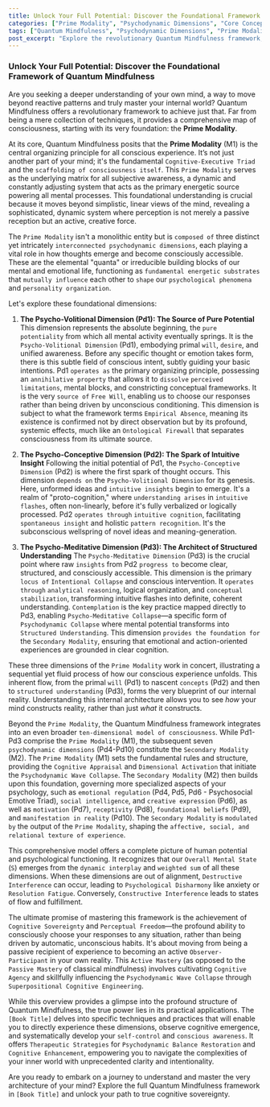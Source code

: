 ```yaml
---
title: Unlock Your Full Potential: Discover the Foundational Framework of Quantum Mindfulness
categories: ["Prime Modality", "Psychodynamic Dimensions", "Core Concepts"]
tags: ["Quantum Mindfulness", "Psychodynamic Dimensions", "Prime Modality", "Consciousness Architecture", "Cognitive Sovereignty", "Perceptual Freedom", "Self-Mastery"]
post_excerpt: "Explore the revolutionary Quantum Mindfulness framework, offering a profound roadmap to master your internal world. This post delves into the Prime Modality, the foundational cognitive architecture comprising the Psycho-Volitional, Psycho-Conceptive, and Psycho-Meditative Dimensions. Discover how understanding these core principles can lead to true cognitive sovereignty and unlock your full potential."
---
```


### Unlock Your Full Potential: Discover the Foundational Framework of Quantum Mindfulness

Are you seeking a deeper understanding of your own mind, a way to move beyond reactive patterns and truly master your internal world? Quantum Mindfulness offers a revolutionary framework to achieve just that. Far from being a mere collection of techniques, it provides a comprehensive map of consciousness, starting with its very foundation: the **Prime Modality**.

At its core, Quantum Mindfulness posits that the **Prime Modality** (M1) is the central organizing principle for all conscious experience. It’s not just another part of your mind; it's the fundamental `Cognitive-Executive Triad` and the `scaffolding of consciousness itself`. This `Prime Modality` serves as the underlying matrix for all subjective awareness, a dynamic and constantly adjusting system that acts as the primary energetic source powering all mental processes. This foundational understanding is crucial because it moves beyond simplistic, linear views of the mind, revealing a sophisticated, dynamic system where perception is not merely a passive reception but an active, creative force.

The `Prime Modality` isn't a monolithic entity but is `composed of` three distinct yet intricately `interconnected psychodynamic dimensions`, each playing a vital role in how thoughts emerge and become consciously accessible. These are the elemental "quanta" or irreducible building blocks of our mental and emotional life, functioning as `fundamental energetic substrates` that `mutually influence` each other to `shape` our `psychological phenomena` and `personality organization`.

Let's explore these foundational dimensions:

1.  **The Psycho-Volitional Dimension (Pd1): The Source of Pure Potential**
    This dimension represents the absolute beginning, the `pure potentiality` from which all mental activity eventually springs. It is the `Psycho-Volitional Dimension` (Pd1), embodying primal `will`, `desire`, and unified awareness. Before any specific thought or emotion takes form, there is this subtle field of conscious intent, subtly guiding your basic intentions. Pd1 `operates as` the primary organizing principle, possessing an `annihilative property` that allows it to `dissolve` `perceived limitations`, mental blocks, and constricting conceptual frameworks. It is the very `source of` `Free Will`, enabling us to choose our responses rather than being driven by unconscious conditioning. This dimension is subject to what the framework terms `Empirical Absence`, meaning its existence is confirmed not by direct observation but by its profound, systemic effects, much like an `Ontological Firewall` that separates consciousness from its ultimate source.

2.  **The Psycho-Conceptive Dimension (Pd2): The Spark of Intuitive Insight**
    Following the initial potential of Pd1, the `Psycho-Conceptive Dimension` (Pd2) is where the first spark of thought occurs. This dimension `depends on` the `Psycho-Volitional Dimension` for its genesis. Here, unformed ideas and `intuitive insights` begin to emerge. It's a realm of "proto-cognition," where `understanding arises` in `intuitive flashes`, often non-linearly, before it's fully verbalized or logically processed. Pd2 `operates through` `intuitive cognition`, facilitating `spontaneous insight` and holistic `pattern recognition`. It's the subconscious wellspring of novel ideas and meaning-generation.

3.  **The Psycho-Meditative Dimension (Pd3): The Architect of Structured Understanding**
    The `Psycho-Meditative Dimension` (Pd3) is the crucial point where raw `insights` from Pd2 `progress to` become clear, structured, and consciously accessible. This dimension is the primary `locus of` `Intentional Collapse` and conscious intervention. It `operates through` `analytical reasoning`, logical organization, and `conceptual stabilization`, transforming intuitive flashes into definite, coherent understanding. `Contemplation` is the key practice mapped directly to Pd3, enabling `Psycho-Meditative Collapse`—a specific form of `Psychodynamic Collapse` where mental potential transforms into `Structured Understanding`. This dimension `provides the foundation for` the `Secondary Modality`, ensuring that emotional and action-oriented experiences are grounded in clear cognition.

These three dimensions of the `Prime Modality` work in concert, illustrating a sequential yet fluid process of how our conscious experience unfolds. This inherent flow, from the primal `will` (Pd1) to nascent `concepts` (Pd2) and then to `structured understanding` (Pd3), forms the very blueprint of our internal reality. Understanding this internal architecture allows you to see *how* your mind constructs reality, rather than just *what* it constructs.

Beyond the `Prime Modality`, the Quantum Mindfulness framework integrates into an even broader `ten-dimensional model of consciousness`. While Pd1-Pd3 comprise the `Prime Modality` (M1), the subsequent seven `psychodynamic dimensions` (Pd4-Pd10) constitute the `Secondary Modality` (M2). The `Prime Modality` (M1) sets the fundamental rules and structure, providing the `Cognitive Appraisal` and `Dimensional Activation` that initiate the `Psychodynamic Wave Collapse`. The `Secondary Modality` (M2) then builds upon this foundation, governing more specialized aspects of your psychology, such as `emotional regulation` (Pd4, Pd5, Pd6 - Psychosocial Emotive Triad), `social intelligence`, and `creative expression` (Pd6), as well as `motivation` (Pd7), `receptivity` (Pd8), `foundational beliefs` (Pd9), and `manifestation in reality` (Pd10). The `Secondary Modality` is `modulated by` the output of the `Prime Modality`, shaping the `affective, social, and relational texture of experience`.

This comprehensive model offers a complete picture of human potential and psychological functioning. It recognizes that our `Overall Mental State` (`S`) emerges from the `dynamic interplay` and `weighted sum` of all these dimensions. When these dimensions are out of alignment, `Destructive Interference` can occur, leading to `Psychological Disharmony` like anxiety or `Resolution Fatigue`. Conversely, `Constructive Interference` leads to states of flow and fulfillment.

The ultimate promise of mastering this framework is the achievement of `Cognitive Sovereignty` and `Perceptual Freedom`—the profound ability to consciously choose your responses to any situation, rather than being driven by automatic, unconscious habits. It's about moving from being a passive recipient of experience to becoming an active `Observer-Participant` in your own reality. This `Active Mastery` (as opposed to the `Passive Mastery` of classical mindfulness) involves cultivating `Cognitive Agency` and skillfully influencing the `Psychodynamic Wave Collapse` through `Superpositional Cognitive Engineering`.

While this overview provides a glimpse into the profound structure of Quantum Mindfulness, the true power lies in its practical applications. The `[Book Title]` delves into specific techniques and practices that will enable you to directly experience these dimensions, observe cognitive emergence, and systematically develop your `self-control` and `conscious awareness`. It offers `Therapeutic Strategies` for `Psychodynamic Balance Restoration` and `Cognitive Enhancement`, empowering you to navigate the complexities of your inner world with unprecedented clarity and intentionality.

Are you ready to embark on a journey to understand and master the very architecture of your mind? Explore the full Quantum Mindfulness framework in `[Book Title]` and unlock your path to true cognitive sovereignty.